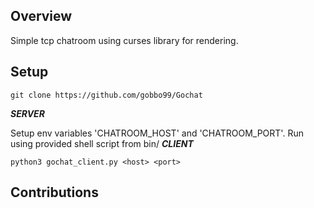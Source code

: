 ## Overview
Simple tcp chatroom using curses library for rendering.
##  Setup
```git clone https://github.com/gobbo99/Gochat```

***SERVER***

Setup env variables 'CHATROOM_HOST' and 'CHATROOM_PORT'.
Run using provided shell script from bin/
***CLIENT***

```python3 gochat_client.py <host> <port>```

## Contributions

